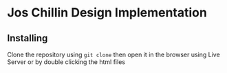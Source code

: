 # Jos Chillin Design Implementation

## Installing

Clone the repository using `git clone` then open it in the browser using Live Server or by double clicking the html files
